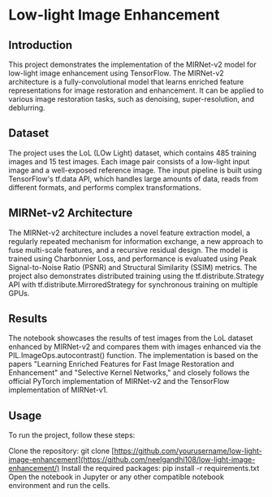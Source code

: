 # Low-light Image Enhancement 
## Introduction
This project demonstrates the implementation of the MIRNet-v2 model for low-light image enhancement using TensorFlow. The MIRNet-v2 architecture is a fully-convolutional model that learns enriched feature representations for image restoration and enhancement. It can be applied to various image restoration tasks, such as denoising, super-resolution, and deblurring.

## Dataset
The project uses the LoL (LOw Light) dataset, which contains 485 training images and 15 test images. Each image pair consists of a low-light input image and a well-exposed reference image. The input pipeline is built using TensorFlow's tf.data API, which handles large amounts of data, reads from different formats, and performs complex transformations.

## MIRNet-v2 Architecture
The MIRNet-v2 architecture includes a novel feature extraction model, a regularly repeated mechanism for information exchange, a new approach to fuse multi-scale features, and a recursive residual design. The model is trained using Charbonnier Loss, and performance is evaluated using Peak Signal-to-Noise Ratio (PSNR) and Structural Similarity (SSIM) metrics. The project also demonstrates distributed training using the tf.distribute.Strategy API with tf.distribute.MirroredStrategy for synchronous training on multiple GPUs.

## Results
The notebook showcases the results of test images from the LoL dataset enhanced by MIRNet-v2 and compares them with images enhanced via the PIL.ImageOps.autocontrast() function. The implementation is based on the papers "Learning Enriched Features for Fast Image Restoration and Enhancement" and "Selective Kernel Networks," and closely follows the official PyTorch implementation of MIRNet-v2 and the TensorFlow implementation of MIRNet-v1.

## Usage
To run the project, follow these steps:

Clone the repository: git clone [https://github.com/yourusername/low-light-image-enhancement](https://github.com/neelgandhi108/low-light-image-enhancement/)
Install the required packages: pip install -r requirements.txt
Open the notebook in Jupyter or any other compatible notebook environment and run the cells.
